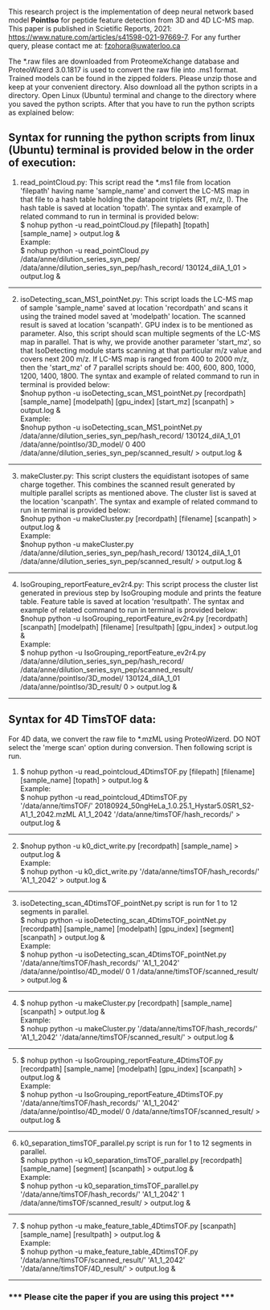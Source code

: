 This research project is the implementation of deep neural network based model **PointIso** for peptide feature detection from 3D and 4D LC-MS map. This paper is published in Scietific Reports, 2021: https://www.nature.com/articles/s41598-021-97669-7. For any further query, please contact me at: fzohora@uwaterloo.ca

The *.raw files are downloaded from ProteomeXchange database and ProteoWizerd 3.0.1817 is used to convert the raw file into .ms1 format. Trained models can be found in the zipped folders. Please unzip those and keep at your convenient directory. Also download all the python scripts in a directory. Open Linux (Ubuntu) terminal and change to the directory where you saved the python scripts. After that you have to run the python scripts as explained below:

Syntax for running the python scripts from linux (Ubuntu) terminal is provided below in the order of execution: 
-----------------------------------------------------------------------------------------------------------------------------------------------------------
1. read_pointCloud.py: This script read the *.ms1 file from location 'filepath' having name 'sample_name' and convert the LC-MS map in that file to a hash table holding the datapoint triplets (RT, m/z, I). The hash table is saved at location 'topath'. The syntax and example of related command to run in terminal is provided below:  
$ nohup python -u read_pointCloud.py [filepath] [topath] [sample_name] > output.log &  
Example:  
$ nohup python -u read_pointCloud.py /data/anne/dilution_series_syn_pep/ /data/anne/dilution_series_syn_pep/hash_record/ 130124_dilA_1_01 > output.log &
--------------------------------------------------------------------------------------------------------------------------------------------------------------------------
2. isoDetecting_scan_MS1_pointNet.py: This script loads the LC-MS map of sample 'sample_name' saved at location 'recordpath' and scans it using the trained model saved at 'modelpath' location. The scanned result is saved at location 'scanpath'. GPU index is to be mentioned as parameter. Also, this script should scan multiple segments of the LC-MS map in parallel. That is why, we provide another parameter 'start_mz', so that IsoDetecting module starts scanning at that particular m/z value and covers next 200 m/z. If LC-MS map is ranged from 400 to 2000 m/z, then the 'start_mz' of 7 parallel scripts should be: 400, 600, 800, 1000, 1200, 1400, 1800. The syntax and example of related command to run in terminal is provided below:  
$nohup python -u isoDetecting_scan_MS1_pointNet.py [recordpath] [sample_name] [modelpath] [gpu_index] [start_mz] [scanpath] > output.log &  
Example:  
$nohup python -u isoDetecting_scan_MS1_pointNet.py /data/anne/dilution_series_syn_pep/hash_record/ 130124_dilA_1_01 /data/anne/pointIso/3D_model/ 0 400 /data/anne/dilution_series_syn_pep/scanned_result/ > output.log & 
---------------------------------------------------------------------------------------------------------------------------------------------------------------------------
3. makeCluster.py: This script clusters the equidistant isotopes of same charge together. This combines the scanned result generated by multiple parallel scripts as mentioned above. The cluster list is saved at the location 'scanpath'. The syntax and example of related command to run in terminal is provided below:  
$nohup python -u makeCluster.py [recordpath] [filename] [scanpath] > output.log &    
Example:  
$nohup python -u makeCluster.py /data/anne/dilution_series_syn_pep/hash_record/ 130124_dilA_1_01 /data/anne/dilution_series_syn_pep/scanned_result/ > output.log &
------------------------------------------------------------------------------------------------------------------------------------------------------------------------------
4. IsoGrouping_reportFeature_ev2r4.py: This script process the cluster list generated in previous step by IsoGrouping module and prints the feature table. Feature table is saved at location 'resultpath'. The syntax and example of related command to run in terminal is provided below:  
$nohup python -u IsoGrouping_reportFeature_ev2r4.py [recordpath] [scanpath] [modelpath] [filename] [resultpath] [gpu_index] > output.log &  
Example:  
$ nohup python -u IsoGrouping_reportFeature_ev2r4.py /data/anne/dilution_series_syn_pep/hash_record/ /data/anne/dilution_series_syn_pep/scanned_result/  /data/anne/pointIso/3D_model/  130124_dilA_1_01 /data/anne/pointIso/3D_result/ 0 > output.log & 
--------------------------------------------------------------------------------------------------------------------------------------------------------------------

Syntax for 4D TimsTOF data: 
-----------------------------------
For 4D data, we convert the raw file to *.mzML using ProteoWizerd. DO NOT select the 'merge scan' option during conversion. Then following script is run.  
1. $ nohup python -u read_pointcloud_4DtimsTOF.py [filepath] [filename] [sample_name] [topath] > output.log &  
Example:  
$ nohup python -u read_pointcloud_4DtimsTOF.py '/data/anne/timsTOF/' 20180924_50ngHeLa_1.0.25.1_Hystar5.0SR1_S2-A1_1_2042.mzML A1_1_2042 '/data/anne/timsTOF/hash_records/' > output.log & 
---------------------------------
2. $nohup python -u k0_dict_write.py [recordpath] [sample_name] > output.log &  
Example:  
$ nohup python -u k0_dict_write.py '/data/anne/timsTOF/hash_records/' 'A1_1_2042' > output.log &
---------------------------------
3. isoDetecting_scan_4DtimsTOF_pointNet.py script is run for 1 to 12 segments in parallel.  
$ nohup python -u isoDetecting_scan_4DtimsTOF_pointNet.py [recordpath] [sample_name] [modelpath] [gpu_index] [segment] [scanpath] > output.log &  
Example:  
$ nohup python -u isoDetecting_scan_4DtimsTOF_pointNet.py '/data/anne/timsTOF/hash_records/' 'A1_1_2042' /data/anne/pointIso/4D_model/ 0 1 /data/anne/timsTOF/scanned_result/ > output.log &
-----------------
4. $ nohup python -u makeCluster.py [recordpath] [sample_name] [scanpath] > output.log &  
Example:  
$ nohup python -u makeCluster.py '/data/anne/timsTOF/hash_records/' 'A1_1_2042' '/data/anne/timsTOF/scanned_result/' > output.log &  
------------------
5. $ nohup python -u  IsoGrouping_reportFeature_4DtimsTOF.py [recordpath] [sample_name] [modelpath] [gpu_index] [scanpath] > output.log &  
Example:  
$ nohup python -u IsoGrouping_reportFeature_4DtimsTOF.py '/data/anne/timsTOF/hash_records/' 'A1_1_2042' /data/anne/pointIso/4D_model/ 0 /data/anne/timsTOF/scanned_result/ > output.log & 
-----------------------
6. k0_separation_timsTOF_parallel.py script is run for 1 to 12 segments in parallel.  
$ nohup python -u  k0_separation_timsTOF_parallel.py [recordpath] [sample_name] [segment] [scanpath] > output.log &  
Example:  
$ nohup python -u k0_separation_timsTOF_parallel.py '/data/anne/timsTOF/hash_records/' 'A1_1_2042' 1 /data/anne/timsTOF/scanned_result/ > output.log & 
--------------
7. $ nohup python -u  make_feature_table_4DtimsTOF.py [scanpath] [sample_name] [resultpath] > output.log &  
Example:  
$ nohup python -u make_feature_table_4DtimsTOF.py '/data/anne/timsTOF/scanned_result/' 'A1_1_2042' '/data/anne/timsTOF/4D_result/' > output.log &  
--------------

### *** Please cite the paper if you are using this project *** 


